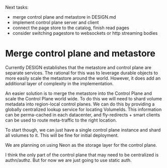 Next tasks:
- merge control plane and metastore in DESIGN.md
- implement control plane server and client
- connect the page store to the catalog, finish read pages
- consider switching pagestore to websockets or http streaming bodies

# Merge control plane and metastore
Currently DESIGN establishes that the metastore and control plane are separate services. The rational for this was to leverage durable objects to more easily scale the metastore around the world. However, it does add an additional layer of complexity in the implementation.

An easier solution is to merge the metastore into the Control Plane and scale the Control Plane world wide. To do this we will need to shard volume metadata into region-local control planes. We can do this by providing a globally centralized lookup service for locating VolumeIds. This information can be perma-cached in each datacenter, and fly-redirects + smart clients can be used to route meta-traffic to the right location.

To start though, we can just have a single control plane instance and shard all volumes to it. This will be fine for initial deployment.

We are planning on using Neon as the storage layer for the control plane.

I think the only part of the control plane that may need to be centralized is authn/authz. But for now we are just going to use static auth.